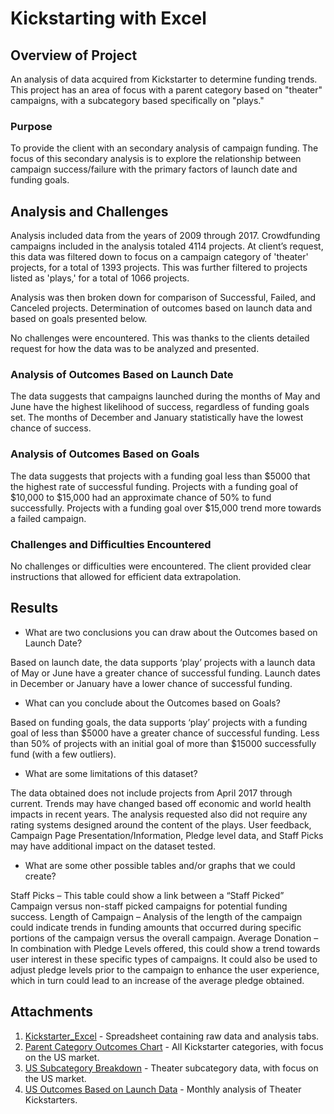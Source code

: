 # Kickstarting with Excel

## Overview of Project
An analysis of data acquired from Kickstarter to determine funding trends.  This project has an area of focus with a parent category based on "theater" campaigns, with a subcategory based specifically on "plays."

### Purpose
To provide the client with an secondary analysis of campaign funding.  The focus of this secondary analysis is to explore the relationship between campaign success/failure with the primary factors of launch date and funding goals.

## Analysis and Challenges
Analysis included data from the years of 2009 through 2017.  Crowdfunding campaigns included in the analysis totaled 4114 projects.  At client’s request, this data was filtered down to focus on a campaign category of 'theater' projects, for a total of 1393 projects.  This was further filtered to projects listed as 'plays,' for a total of 1066 projects.

Analysis was then broken down for comparison of Successful, Failed, and Canceled projects.  Determination of outcomes based on launch data and based on goals presented below.

No challenges were encountered.  This was thanks to the clients detailed request for how the data was to be analyzed and presented.

### Analysis of Outcomes Based on Launch Date
The data suggests that campaigns launched during the months of May and June have the highest likelihood of success, regardless of funding goals set.  The months of December and January statistically have the lowest chance of success.

### Analysis of Outcomes Based on Goals
The data suggests that projects with a funding goal less than $5000 that the highest rate of successful funding.  Projects with a funding goal of $10,000 to $15,000 had an approximate chance of 50% to fund successfully.  Projects with a  funding goal over $15,000 trend more towards a failed campaign.

### Challenges and Difficulties Encountered
No challenges or difficulties were encountered.  The client provided clear instructions that allowed for efficient data extrapolation.

## Results

- What are two conclusions you can draw about the Outcomes based on Launch Date?

Based on launch date, the data supports ‘play’ projects with a launch data of May or June have a greater chance of successful funding.  Launch dates in December or January have a lower chance of successful funding.

- What can you conclude about the Outcomes based on Goals?

Based on funding goals, the data supports ‘play’ projects with a funding goal of less than $5000 have a greater chance of successful funding.  Less than 50% of projects with an initial goal of more than $15000 successfully fund (with a few outliers).

- What are some limitations of this dataset?

The data obtained does not include projects from April 2017 through current.  Trends may have changed based off economic and world health impacts in recent years.  The analysis requested also did not require any rating systems designed around the content of the plays.  User feedback, Campaign Page Presentation/Information, Pledge level data, and Staff Picks may have additional impact on the dataset tested.

- What are some other possible tables and/or graphs that we could create?

Staff Picks – This table could show a link between a “Staff Picked” Campaign versus non-staff picked campaigns for potential funding success.
Length of Campaign – Analysis of the length of the campaign could indicate trends in funding amounts that occurred during specific portions of the campaign versus the overall campaign.
Average Donation – In combination with Pledge Levels offered, this could show a trend towards user interest in these specific types of campaigns.  It could also be used to adjust pledge levels prior to the campaign to enhance the user experience, which in turn could lead to an increase of the average pledge obtained.

## Attachments
1. [Kickstarter_Excel](https://github.com/nseddon/kickstarter_analysis/blob/main/Kickstarter_Excel.xlsx) - Spreadsheet containing raw data and analysis tabs.
2. [Parent Category Outcomes Chart](https://github.com/nseddon/kickstarter_analysis/blob/main/Parent_Company_Outcomes_Chart.png) - All Kickstarter categories, with focus on the US market.
3. [US Subcategory Breakdown](https://github.com/nseddon/kickstarter_analysis/blob/main/US_Subcategory_Breakdown.png) - Theater subcategory data, with focus on the US market.
4. [US Outcomes Based on Launch Data](https://github.com/nseddon/kickstarter_analysis/blob/main/US_Outcomes_Based_on_Launch_Date.png) - Monthly analysis of Theater Kickstarters.
